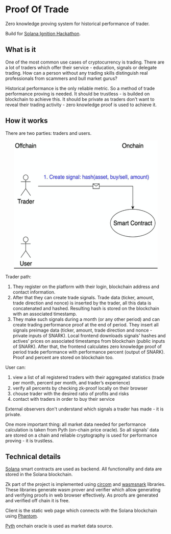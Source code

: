 # Proof Of Trade
Zero knowledge proving system for historical performance of trader.

Build for [Solana Ignition Hackathon](https://solana.com/ignition).
## What is it
One of the most common use cases of cryptocurrency is trading. There are a lot of traders which offer their service - education, signals or delegate trading. How can a person without any trading skills distinguish real professionals from scammers and bull market gurus?

Historical performance is the only reliable metric. So a method of trade performance proving is needed. It should be trustless - is builded on blockchain to achieve this. It should be private as traders don't want to reveal their trading activity - zero knowledge proof is used to achieve it.

## How it works
There are two parties: traders and users.

<p align="center">
    <img src="scheme.gif" alt="scheme" width="450" height="400">
</p>

Trader path:
1. They register on the platform with their login, blockchain address and contact information. 
2. After that they can create trade signals. Trade data (ticker, amount, trade direction and nonce) is inserted by the trader, all this data is concatenated and hashed. Resulting hash is stored on the blockchain with an associated timestamp.
3. They make such signals during a month (or any other period) and can create trading performance proof at the end of period. They insert all signals preimage data (ticker, amount, trade direction and nonce - private inputs of SNARK). Local frontend downloads signals' hashes and actives' prices on associated timestamps from blockchain (public inputs of SNARK). After that, the frontend calculates zero knowledge proof of period trade performance with performance percent (output of SNARK). Proof and percent are stored on blockchain too.

User can:
1. view a list of all registered traders with their aggregated statistics (trade per month, percent per month, and trader’s experience)
2. verify all percents by checking zk-proof locally on their browser
3. chouse trader with the desired ratio of profits and risks
4. contact with traders in order to buy their service

External observers don't understand which signals a trader has made - it is private. 

One more important thing: all market data needed for performance calculation is taken from Pyth (on-chain price oracle). So all signals’ data are stored on a chain and reliable cryptography is used for performance proving - it is trustless.

## Technical details
[Solana](https://solana.com/) smart contracts are used as backend. All functionality and data are stored in the Solana blockchain.

Zk part of the project is implemented using [circom](https://github.com/iden3/circom) and [wasmsnark](https://github.com/iden3/wasmsnark) libraries. These libraries generate wasm prover and verifier which allow generating and verifying proofs in web browser effectively. As proofs are generated and verified off chain it is free.

Client is the static web page which connects with the Solana blockchain using [Phantom](https://phantom.app/).

[Pyth](https://pyth.network/) onchain oracle is used as market data source.
